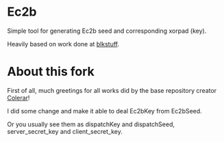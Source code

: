 # Ec2b
Simple tool for generating Ec2b seed and corresponding xorpad (key).

Heavily based on work done at [blkstuff](https://github.com/khang06/genshinblkstuff).

# About this fork
First of all, much greetings for all works did by the base repository creator [Colerar](https://github.com/Colerar)!

I did some change and make it able to deal Ec2bKey from Ec2bSeed.  

Or you usually see them as dispatchKey and dispatchSeed, server_secret_key and client_secret_key.